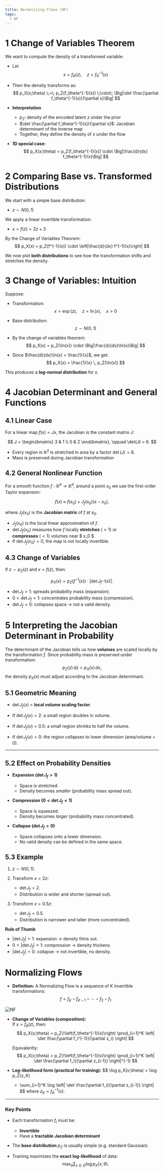 ```yaml
---
title: Normalizing Flows (NF)
tags:
  - NF
---
```


# 1 Change of Variables Theorem

We want to compute the density of a transformed variable:

- Let  
  $$
  x = f_\theta(z), \quad z = f_\theta^{-1}(x)
  $$

- Then the density transforms as:  
  $$
  p_X(x;\theta) \;=\; p_Z(f_\theta^{-1}(x)) \;\cdot\; \Big|\det \frac{\partial f_\theta^{-1}(x)}{\partial x}\Big|
  $$

- **Interpretation**
  - $p_Z$: density of the encoded latent $z$ under the prior
  - $\det \frac{\partial f_\theta^{-1}(x)}{\partial x}$: Jacobian determinant of the inverse map
  - Together, they define the density of $x$ under the flow

- **1D special case:**  
  $$
  p_X(x;\theta) = p_Z(f_\theta^{-1}(x)) \cdot \Big|\frac{d}{dx} f_\theta^{-1}(x)\Big|
  $$


# 2 Comparing Base vs. Transformed Distributions

We start with a simple base distribution:
- $z \sim {N}(0,1)$

We apply a linear invertible transformation:
- $x = f(z) = 2z + 3$

By the Change of Variables Theorem:
$$
p_X(x) = p_Z(f^{-1}(x)) \cdot \left|\frac{d}{dx} f^{-1}(x)\right|
$$

We now plot **both distributions** to see how the transformation shifts and stretches the density.

# 3 Change of Variables: Intuition

Suppose:

- Transformation:  
  $$
  x = \exp(z), \quad z = \ln(x), \quad x > 0
  $$

- Base distribution:  
  $$
  z \sim {N}(0,1)
  $$

- By the change of variables theorem:  
  $$
  p_X(x) = p_Z(\ln(x)) \cdot \Big|\frac{d}{dx}\ln(x)\Big|
  $$

- Since $\frac{d}{dx}\ln(x) = \frac{1}{x}$, we get:  
  $$
  p_X(x) = \frac{1}{x} \, p_Z(\ln(x))
  $$

This produces a **log-normal distribution** for $x$.

# 4 Jacobian Determinant and General Functions

## 4.1 Linear Case
For a linear map $f(x) = Jx$, the Jacobian is the constant matrix $J$:

$$
J =
\begin{bmatrix}
3 & 1 \\
0 & 2
\end{bmatrix},
\qquad
\det(J) = 6.
$$

- Every region in $\mathbb{R}^2$ is stretched in area by a factor $\det(J)=6$.
- Mass is preserved during Jacobian transformation
## 4.2 General Nonlinear Function
For a smooth function $f:\mathbb{R}^d \to \mathbb{R}^d$,  around a point $x_0$ we use the first-order Taylor expansion:

$$
f(x) \;\approx\; f(x_0) + J_f(x_0)(x - x_0),
$$

where $J_f(x_0)$ is the **Jacobian matrix** of $f$ at $x_0$.

- $J_f(x_0)$ is the local linear approximation of $f$.  
- $\det J_f(x_0)$ measures how $f$ locally **stretches** $(>1$) or  
  **compresses** ($<1$) volumes near $ x_0 $.  
- If $\det J_f(x_0) = 0$, the map is not locally invertible.  

## 4.3 Change of Variables
If $z \sim p_Z(z)$ and $x = f(z)$, then:

$$
p_X(x) = p_Z(f^{-1}(x)) \cdot \left|\det J_{f^{-1}}(x)\right|.
$$

- $\det J_f > 1$: spreads probability mass (expansion).  
- $0 < \det J_f < 1$: concentrates probability mass (compression).  
- $\det J_f = 0$: collapses space → not a valid density.  

# 5 Interpreting the Jacobian Determinant in Probability

The determinant of the Jacobian tells us how **volumes** are scaled locally by the transformation $f$. Since probability mass is preserved under transformation:
$$
p_Z(z)\,dz = p_X(x)\,dx,
$$
the density $p_X(x)$ must adjust according to the Jacobian determinant.

## 5.1 Geometric Meaning
- $\det J_f(x)$ = **local volume scaling factor**.

- If ${} \det J_f(x) = 2 {}$: a small region doubles in volume.  
- If $\det J_f(x) = 0.5$: a small region shrinks to half the volume.  
- If $\det J_f(x) = 0$: the region collapses to lower dimension (area/volume = 0).

---

## 5.2 Effect on Probability Densities

- **Expansion ($\det J_f > 1$)**  
  - Space is stretched.  
  - Density becomes *smaller* (probability mass spread out).  

- **Compression ($0 < \det J_f < 1$)**  
  - Space is squeezed.  
  - Density becomes *larger* (probability mass concentrated).  

- **Collapse ($\det J_f = 0$)**  
  - Space collapses onto a lower dimension.  
  - No valid density can be defined in the same space.

## 5.3 Example
1. $z \sim {N}(0,1)$.  
2. Transform $x = 2z$:  
   - $\det J_f = 2$.  
   - Distribution is wider and shorter (spread out).  

3. Transform $x = 0.5z$:  
   - $\det J_f = 0.5$.  
   - Distribution is narrower and taller (more concentrated).

**Rule of Thumb**  
- $|\det J_f| > 1$: expansion → density thins out.  
- $0 < |\det J_f| < 1$: compression → density thickens.  
- $|\det J_f| = 0$: collapse → not invertible, no density.

# Normalizing Flows

- **Definition:** A Normalizing Flow is a sequence of $K$ invertible transformations:  
  $$
  f = f_K \circ f_{K-1} \circ \cdots \circ f_2 \circ f_1
  $$


![NF](https://lilianweng.github.io/posts/2018-10-13-flow-models/normalizing-flow.png)

- **Change of Variables (composition):**  
  If $x = f_\theta(z)$, then:
  $$
  p_X(x;\theta) = p_Z\!\left(f_\theta^{-1}(x)\right)
  \prod_{i=1}^K \left| \det \frac{\partial f_i^{-1}}{\partial z_i} \right|
  $$

  Equivalently:
  $$
  p_X(x;\theta) = p_Z\!\left(f_\theta^{-1}(x)\right)
  \prod_{i=1}^K \left| \det \frac{\partial f_i}{\partial z_{i-1}} \right|^{-1}
  $$

- **Log-likelihood form (practical for training):**
  $$
  \log p_X(x;\theta)
  = \log p_Z(z_K)
  - \sum_{i=1}^K \log \left| \det \frac{\partial f_i}{\partial z_{i-1}} \right|
  $$
  where $z_K = f_\theta^{-1}(x)$.

---

### Key Points
- Each transformation $f_i$ must be:
  - **Invertible**
  - Have a **tractable Jacobian determinant**

- The **base distribution** $p_Z$ is usually simple (e.g. standard Gaussian).

- Training maximizes the **exact log-likelihood** of data:
  $$
  \max_\theta \sum_{x \in {D}} \log p_X(x;\theta).
  $$
